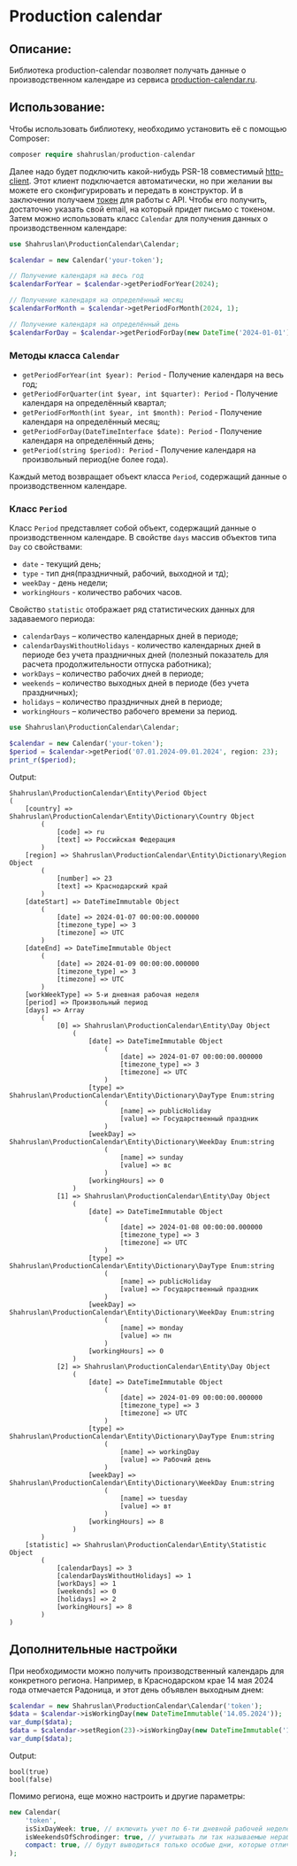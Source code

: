 # Production calendar

## Описание:

Библиотека production-calendar позволяет получать данные о производственном календаре из сервиса
[production-calendar.ru](https://production-calendar.ru/).

## Использование:

Чтобы использовать библиотеку, необходимо установить её с помощью Composer:
```php
composer require shahruslan/production-calendar
```
Далее надо будет подключить какой-нибудь PSR-18 совместимый
[http-client](https://packagist.org/providers/psr/http-client-implementation). Этот клиент подключается автоматически,
но при желании вы можете его сконфигурировать и передать в конструктор. И в заключении получаем
[токен](https://production-calendar.ru/token) для работы с API. Чтобы его получить, достаточно указать свой email, на
который придет письмо с токеном. Затем можно использовать класс `Calendar` для получения данных о производственном
календаре:
```php
use Shahruslan\ProductionCalendar\Calendar;

$calendar = new Calendar('your-token');

// Получение календаря на весь год
$calendarForYear = $calendar->getPeriodForYear(2024);

// Получение календаря на определённый месяц
$calendarForMonth = $calendar->getPeriodForMonth(2024, 1);

// Получение календаря на определённый день
$calendarForDay = $calendar->getPeriodForDay(new DateTime('2024-01-01'));
```

### Методы класса `Calendar`

- `getPeriodForYear(int $year): Period` - Получение календаря на весь год;
- `getPeriodForQuarter(int $year, int $quarter): Period` - Получение календаря на определённый квартал;
- `getPeriodForMonth(int $year, int $month): Period` - Получение календаря на определённый месяц;
- `getPeriodForDay(DateTimeInterface $date): Period` - Получение календаря на определённый день;
- `getPeriod(string $period): Period` - Получение календаря на произвольный период(не более года).

Каждый метод возвращает объект класса `Period`, содержащий данные о производственном календаре.

### Класс `Period`

Класс `Period` представляет собой объект, содержащий данные о производственном календаре. В свойстве `days` массив
объектов типа `Day` со свойствами:
- `date` - текущий день;
- `type` - тип дня(праздничный, рабочий, выходной и тд);
- `weekDay` - день недели;
- `workingHours` - количество рабочих часов.

Свойство `statistic` отображает ряд статистических данных для задаваемого периода:
- `calendarDays` – количество календарных дней в периоде;
- `calendarDaysWithoutHolidays` - количество календарных дней в периоде без учета праздничных дней (полезный показатель
для расчета продолжительности отпуска работника);
- `workDays` – количество рабочих дней в периоде;
- `weekends` – количество выходных дней в периоде (без учета праздничных);
- `holidays` – количество праздничных дней в периоде;
- `workingHours` – количество рабочего времени за период.

```php
use Shahruslan\ProductionCalendar\Calendar;

$calendar = new Calendar('your-token');
$period = $calendar->getPeriod('07.01.2024-09.01.2024', region: 23);
print_r($period);
```
Output:
```
Shahruslan\ProductionCalendar\Entity\Period Object
(
    [country] => Shahruslan\ProductionCalendar\Entity\Dictionary\Country Object
        (
            [code] => ru
            [text] => Российская Федерация
        )
    [region] => Shahruslan\ProductionCalendar\Entity\Dictionary\Region Object
        (
            [number] => 23
            [text] => Краснодарский край
        )
    [dateStart] => DateTimeImmutable Object
        (
            [date] => 2024-01-07 00:00:00.000000
            [timezone_type] => 3
            [timezone] => UTC
        )
    [dateEnd] => DateTimeImmutable Object
        (
            [date] => 2024-01-09 00:00:00.000000
            [timezone_type] => 3
            [timezone] => UTC
        )
    [workWeekType] => 5-и дневная рабочая неделя
    [period] => Произвольный период
    [days] => Array
        (
            [0] => Shahruslan\ProductionCalendar\Entity\Day Object
                (
                    [date] => DateTimeImmutable Object
                        (
                            [date] => 2024-01-07 00:00:00.000000
                            [timezone_type] => 3
                            [timezone] => UTC
                        )
                    [type] => Shahruslan\ProductionCalendar\Entity\Dictionary\DayType Enum:string
                        (
                            [name] => publicHoliday
                            [value] => Государственный праздник
                        )
                    [weekDay] => Shahruslan\ProductionCalendar\Entity\Dictionary\WeekDay Enum:string
                        (
                            [name] => sunday
                            [value] => вс
                        )
                    [workingHours] => 0
                )
            [1] => Shahruslan\ProductionCalendar\Entity\Day Object
                (
                    [date] => DateTimeImmutable Object
                        (
                            [date] => 2024-01-08 00:00:00.000000
                            [timezone_type] => 3
                            [timezone] => UTC
                        )
                    [type] => Shahruslan\ProductionCalendar\Entity\Dictionary\DayType Enum:string
                        (
                            [name] => publicHoliday
                            [value] => Государственный праздник
                        )
                    [weekDay] => Shahruslan\ProductionCalendar\Entity\Dictionary\WeekDay Enum:string
                        (
                            [name] => monday
                            [value] => пн
                        )
                    [workingHours] => 0
                )
            [2] => Shahruslan\ProductionCalendar\Entity\Day Object
                (
                    [date] => DateTimeImmutable Object
                        (
                            [date] => 2024-01-09 00:00:00.000000
                            [timezone_type] => 3
                            [timezone] => UTC
                        )
                    [type] => Shahruslan\ProductionCalendar\Entity\Dictionary\DayType Enum:string
                        (
                            [name] => workingDay
                            [value] => Рабочий день
                        )
                    [weekDay] => Shahruslan\ProductionCalendar\Entity\Dictionary\WeekDay Enum:string
                        (
                            [name] => tuesday
                            [value] => вт
                        )
                    [workingHours] => 8
                )
        )
    [statistic] => Shahruslan\ProductionCalendar\Entity\Statistic Object
        (
            [calendarDays] => 3
            [calendarDaysWithoutHolidays] => 1
            [workDays] => 1
            [weekends] => 0
            [holidays] => 2
            [workingHours] => 8
        )
)
```

## Дополнительные настройки
При необходимости можно получить производственный календарь для конкретного региона. Например, в Краснодарском крае
14 мая 2024 года отмечается Радоница, и этот день объявлен выходным днем:
```php
$calendar = new Shahruslan\ProductionCalendar\Calendar('token');
$data = $calendar->isWorkingDay(new DateTimeImmutable('14.05.2024'));
var_dump($data);
$data = $calendar->setRegion(23)->isWorkingDay(new DateTimeImmutable('14.05.2024'));
var_dump($data);

```

Output:
```shell
bool(true)
bool(false)
```


Помимо региона, еще можно настроить и другие параметры:

```php
new Calendar(
	'token',
	isSixDayWeek: true, // включить учет по 6-ти дневной рабочей неделе
	isWeekendsOfSchrodinger: true, // учитывать ли так называемые нерабочие дни с сохранением заработной платы, которые начали практиковать с 2020 года (В период пандемии COVID-19)
	compact: true, // будут выводиться только особые дни, которые отличаются от обычного календаря
);
```

